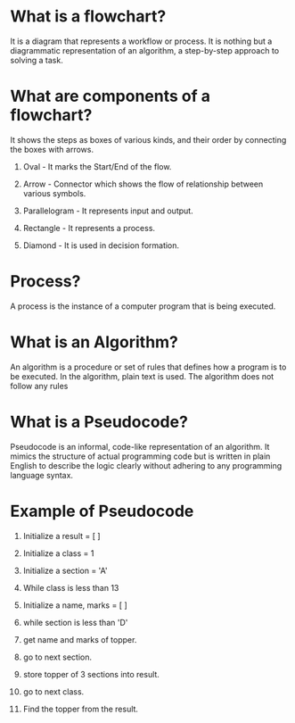 # What is a flowchart?
It is a diagram that represents a workflow or process. It is nothing but a diagrammatic representation of an algorithm, a step-by-step approach to solving a task.

# What are components of a flowchart? 
It shows the steps as boxes of various kinds, and their order by connecting the boxes with arrows.

1. Oval - It marks the Start/End of the flow.

2. Arrow - Connector which shows the flow of relationship between various symbols.

3. Parallelogram - It represents input and output.

4. Rectangle - It represents a process.

5. Diamond - It is used in decision formation.

# Process?

A process is the instance of a computer program that is being executed.

# What is an Algorithm? 

An algorithm is a procedure or set of rules that defines how a program is to be executed. In the algorithm, plain text is used. The algorithm does not follow any rules

# What is a Pseudocode? 
Pseudocode is an informal, code-like representation of an algorithm. It mimics the structure of actual programming code but is written in plain English to describe the logic clearly without adhering to any programming language syntax.

# Example of Pseudocode

1. Initialize a result = [  ]

2. Initialize a class = 1

3. Initialize a section = 'A'

4. While class is less than 13

5. Initialize a name, marks = [  ]

6. while section is less than 'D'

7. get name and marks of topper.

8. go to next section.

9. store topper of 3 sections into result.

10. go to next class.

11. Find the topper from the result.
